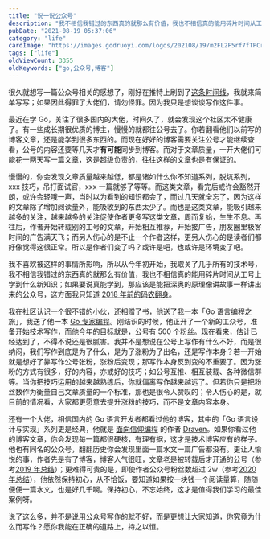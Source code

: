 ```yaml
---
title: "说一说公众号"
description: "我不相信我错过的东西真的就那么有价值，我也不相信真的能用碎片时间从工号上学到什么新知识"
pubDate: "2021-08-19 05:37:06"
category: "life"
cardImage: "https://images.godruoyi.com/logos/202108/19/m2FL2F5rf7fTPCr35lvB4sDhjNH5wBNWx7fBXPzw.jpeg"
tags: ["life"]
oldViewCount: 3355
oldKeywords: ["go,公众号,博客"]
---
```


很久就想写一篇公众号相关的感想了，刚好在推特上刷到了[这条时间线](https://twitter.com/yihong0618/status/1428176270446059524)，我就来简单写写；如果因此得罪了大佬们，请勿怪罪。因为我只是想谈谈写作这件事。

最近在学 Go，关注了很多国内的大佬，时间久了，就会发现这个社区太不健康了。有一些成长期很优质的博主，慢慢的就都往公号去了。你若翻看他们以前写的博客文章，还是能学到很多东西的。而现在好好的博客需要关注公号才能继续查看，公号的内容还要等几天才**有可能**同步到博客。而对于文章质量，一开大佬们可能花一两天写一篇文章，这是超级负责的，往往这样的文章也是有保证的。

慢慢的，你会发现文章质量越来越低，都是诸如什么你不知道系列，脱坑系列，xxx 技巧，吊打面试官，xxx 一篇就够了等等。而这类文章，看完后或许会豁然开朗，或许会轻哦一声，当时以为看到的知识都会了，而过几天就全忘了，因为这样的文章除了增加阅读量外，能吸收到的东西太少了。而也是这类文章，能吸引越来越多的关注，越来越多的关注促使作者更多写这类文章，周而复始，生生不息。再往后，作者开始转载别的工号的文章，开始相互推荐，开始接广告，朋友圈里极客时间的广告满天飞；而另人伤心的是不止一个作者这样，更另人伤心的是读者们都好像觉得这很正常。所以是作者们变了吗？或许是吧，也或许是环境变了吧。

我不喜欢被这样的事情所影响，所以从今年初开始，我取关了几乎所有的技术号，我不相信我错过的东西真的就那么有价值，我也不相信真的能用碎片时间从工号上学到什么新知识；如果要说真能学到，那应该是能把深奥的原理像讲故事一样讲出来的公众号，这方面我只知道 [2018 年前的码农翻身](https://mp.weixin.qq.com/s/Cpxiq7EuMtfAC8f4BmVIOQ)。

我在社区认识一个很不错的小伙，还相赠了书，他送了我一本「Go 语言编程之旅」，我送了他一本 [Go 专家编程](https://book.douban.com/subject/35144587/)。刚结识的时候，他正开了一个新的工众号，准备开始技术写作，而他今年的目标就是，公号有 500 个粉丝。现在看来，估计已经达到了，不得不说还是很腻害。我并不是想说在公号上写作有什么不好，而是很纳闷，我们写作到底是为了什么，是为了涨粉为了出名，还是写作本身？若一开始就是想好了靠写作公号张粉，涨粉后变现；那写作本身反到变的不重要了。因为涨粉的方式有很多，好的内容，亦或好的技巧；如公号互推、相互装载、各种微信群等。当你把技巧运用的越来越熟练后，你就偏离写作越来越远了。但若你只是把粉丝数作为衡量自己文章质量的一个标准，那也是很令人赞叹的；令人伤心的是，就目前的情况看，大家都更愿意去提升涨粉的技巧，而不是文章内容本身。

还有一个大佬，相信国内的 Go 语言开发者都看过他的博客，其中的「Go 语言设计与实现」系列更是经典，他就是 [面向信仰编程](https://draveness.me/) 的作者 [Draven](https://twitter.com/draven0xff)。如果你看过他的博客文章，你会发现每一篇都很硬核，有理有据，这才是技术博客应有的样子。他也有同名的公众号，翻翻历史你会发现里面一篇水文一篇广告都没有。更让人愉悦的事，作者先是有了博客，博客人气很旺，文章老是被转载后才开通的公号（参考[2019 年总结](https://draveness.me/2019-summary/#%E7%A4%BE%E4%BA%A4%E7%BD%91%E7%BB%9C)）；更难得可贵的是，即使作者公众号粉丝数超过 2w（参考[2020 年总结](https://draveness.me/2020-summary/#%E7%A4%BE%E4%BA%A4%E7%BD%91%E7%BB%9C)），他依然保持初心，从不恰饭，要知道如果按一块钱一个阅读量算，随随便便一篇水文，也是好几千啊。保持初心，不忘始终，这才是值得我们学习的最佳案例呀。

说了这么多，并不是说用公众号写作的就不好，而是更想让大家知道，你究竟为什么而写作？愿你我能在正确的道路上，持之以恒。
